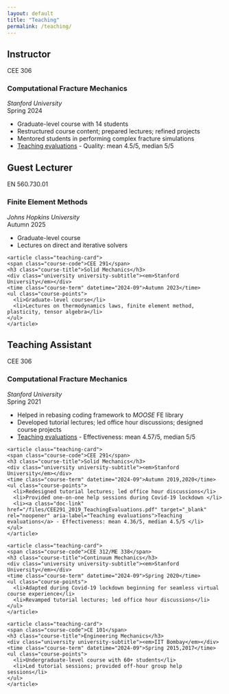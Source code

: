 ```yaml
---
layout: default
title: "Teaching"
permalink: /teaching/
---
```


<section id="teaching" aria-labelledby="teaching-title" class="teaching"> 
  
  <h2 id="teaching-title">Instructor</h2> 

  <div class="teaching-grid"> 
    <article class="teaching-card"> 
    <span class="course-code">CEE 306</span> 
    <h3 class="course-title">Computational Fracture Mechanics</h3> 
    <div class="university university-subtitle"><em>Stanford University</em></div>
    <time class="course-term" datetime="2024-09">Spring 2024</time>
    <ul class="course-points"> 
      <li>Graduate-level course with 14 students</li> 
      <li>Restructured course content; prepared lectures; refined projects</li> 
      <li>Mentored students in performing complex fracture simulations</li> 
      <li><a class="doc-link" href="/files/CEE306_2024_TeachingEvaluations.pdf" target="_blank" rel="noopener" aria-label="Teaching evaluations">Teaching evaluations</a> - Quality: mean 4.5/5, median 5/5 </li>
    </ul> 
    </article>
  </div>

  <h2 id="teaching-title">Guest Lecturer</h2> 

  <div class="teaching-grid"> 
    <article class="teaching-card"> 
    <span class="course-code">EN 560.730.01</span> 
    <h3 class="course-title">Finite Element Methods</h3> 
    <div class="university university-subtitle"><em>Johns Hopkins University</em></div>
    <time class="course-term" datetime="2024-09">Autumn 2025</time>
    <ul class="course-points"> 
      <li>Graduate-level course</li> 
      <li>Lectures on direct and iterative solvers </li> 
    </ul> 
    </article>

    <article class="teaching-card"> 
    <span class="course-code">CEE 291</span> 
    <h3 class="course-title">Solid Mechanics</h3> 
    <div class="university university-subtitle"><em>Stanford University</em></div>
    <time class="course-term" datetime="2024-09">Autumn 2023</time>
    <ul class="course-points"> 
      <li>Graduate-level course</li> 
      <li>Lectures on thermodynamics laws, finite element method, plasticity, tensor algebra</li> 
    </ul> 
    </article>
  </div>

  <h2 id="teaching-title">Teaching Assistant</h2> 

  <div class="teaching-grid"> 
    <article class="teaching-card"> 
    <span class="course-code">CEE 306</span> 
    <h3 class="course-title">Computational Fracture Mechanics</h3> 
    <div class="university university-subtitle"><em>Stanford University</em></div>
    <time class="course-term" datetime="2024-09">Spring 2021</time>
    <ul class="course-points"> 
      <li>Helped in rebasing coding framework to <em>MOOSE</em> FE library</li> 
      <li>Developed tutorial lectures; led office hour discussions; designed course projects</li> 
      <li><a class="doc-link" href="/files/CEE306_2021_TeachingEvaluations.pdf" target="_blank" rel="noopener" aria-label="Teaching evaluations">Teaching evaluations</a> - Effectiveness: mean 4.57/5, median 5/5 </li>
    </ul> 
    </article>

    <article class="teaching-card"> 
    <span class="course-code">CEE 291</span> 
    <h3 class="course-title">Solid Mechanics</h3> 
    <div class="university university-subtitle"><em>Stanford University</em></div>
    <time class="course-term" datetime="2024-09">Autumn 2019,2020</time>
    <ul class="course-points"> 
      <li>Redesigned tutorial lectures; led office hour discussions</li> 
      <li>Provided one-on-one help sessions during Covid-19 lockdown </li> 
      <li><a class="doc-link" href="/files/CEE291_2019_TeachingEvaluations.pdf" target="_blank" rel="noopener" aria-label="Teaching evaluations">Teaching evaluations</a> - Effectiveness: mean 4.36/5, median 4.5/5 </li>
    </ul> 
    </article>

    <article class="teaching-card"> 
    <span class="course-code">CEE 312/ME 338</span> 
    <h3 class="course-title">Continuum Mechanics</h3> 
    <div class="university university-subtitle"><em>Stanford University</em></div>
    <time class="course-term" datetime="2024-09">Spring 2020</time>
    <ul class="course-points"> 
      <li>Adapted during Covid-19 lockdown beginning for seamless virtual course experience</li> 
      <li>Revamped tutorial lectures; led office hour discussions</li> 
    </ul> 
    </article>

    <article class="teaching-card"> 
    <span class="course-code">CE 101</span> 
    <h3 class="course-title">Engineering Mechanics</h3> 
    <div class="university university-subtitle"><em>IIT Bombay</em></div>
    <time class="course-term" datetime="2024-09">Spring 2015,2017</time>
    <ul class="course-points"> 
      <li>Undergraduate-level course with 60+ students</li> 
      <li>Led tutorial sessions; provided off-hour group help sessions</li> 
    </ul> 
    </article>
  </div>

</section>
